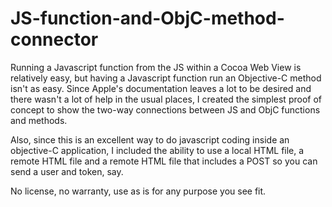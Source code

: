 # JS-function-and-ObjC-method-connector

Running a Javascript function from the JS within a Cocoa Web View is relatively easy, 
but having a Javascript function run an Objective-C method isn't as easy.  Since
Apple's documentation leaves a lot to be desired and there wasn't a lot of help
in the usual places, I created the simplest proof of concept to show the two-way
connections between JS and ObjC functions and methods.

Also, since this is an excellent way to do javascript coding inside an objective-C
application, I included the ability to use a local HTML file, a remote HTML file and
a remote HTML file that includes a POST so you can send a user and token, say.

No license, no warranty, use as is for any purpose you see fit.
